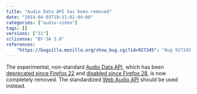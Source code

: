 ```yaml
---
title: "Audio Data API has been removed"
date: "2014-04-03T19:31:02-04:00"
categories: ["audio-video"]
tags: []
versions: ["31"]
cclicense: "BY-SA 3.0"
references:
    "https://bugzilla.mozilla.org/show_bug.cgi?id=927245": "Bug 927245 – Remove deprecated Audio Data API implementation"
---
```

The experimental, non-standard [Audio Data API](https://developer.mozilla.org/en-US/docs/Introducing_the_Audio_API_Extension), which has been [deprecated since Firefox 22](https://www.fxsitecompat.com/en-US/docs/2013/audio-data-api-has-been-deprecated/) and [disabled since Firefox 28](https://www.fxsitecompat.com/en-US/docs/2013/audio-data-api-has-been-disabled/), is now completely removed. The standardized [Web Audio API](https://developer.mozilla.org/en-US/docs/Web_Audio_API) should be used instead.
